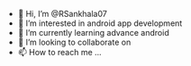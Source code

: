 - 👋 Hi, I’m @RSankhala07
- 👀 I’m interested in android app development
- 🌱 I’m currently learning advance android
- 💞️ I’m looking to collaborate on 
- 📫 How to reach me ...

<!---
RSankhala07/RSankhala07 is a ✨ special ✨ repository because its `README.md` (this file) appears on your GitHub profile.
You can click the Preview link to take a look at your changes.
--->
